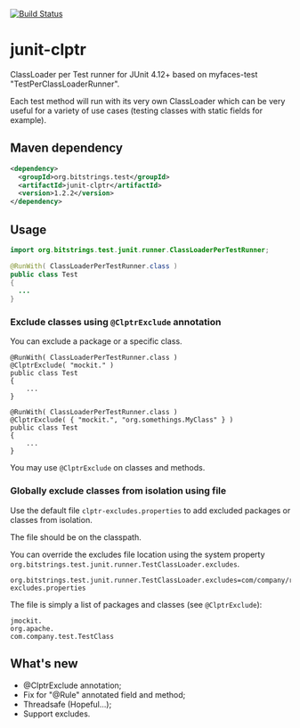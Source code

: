 [![Build Status](https://travis-ci.org/bitstrings/junit-clptr.svg?branch=master)](https://travis-ci.org/bitstrings/junit-clptr)

# junit-clptr
ClassLoader per Test runner for JUnit 4.12+ based on myfaces-test "TestPerClassLoaderRunner".

Each test method will run with its very own ClassLoader which can be very useful for a variety of use cases (testing classes with static fields for example).

## Maven dependency
```xml
<dependency>
  <groupId>org.bitstrings.test</groupId>
  <artifactId>junit-clptr</artifactId>
  <version>1.2.2</version>
</dependency>
```

## Usage
```java
import org.bitstrings.test.junit.runner.ClassLoaderPerTestRunner;

@RunWith( ClassLoaderPerTestRunner.class )
public class Test
{
  ...
}
```

### Exclude classes using `@ClptrExclude` annotation
You can exclude a package or a specific class.
```
@RunWith( ClassLoaderPerTestRunner.class )
@ClptrExclude( "mockit." )
public class Test
{
    ...
}
```

```
@RunWith( ClassLoaderPerTestRunner.class )
@ClptrExclude( { "mockit.", "org.somethings.MyClass" } )
public class Test
{
    ...
}
```
You may use `@ClptrExclude` on classes and methods.

### Globally exclude classes from isolation using file

Use the default file `clptr-excludes.properties` to add excluded packages or classes from isolation.

The file should be on the classpath.

You can override the excludes file location using the system property `org.bitstrings.test.junit.runner.TestClassLoader.excludes`.
```
org.bitstrings.test.junit.runner.TestClassLoader.excludes=com/company/res/clptr-excludes.properties
```

The file is simply a list of packages and classes (see `@ClptrExclude`):
```
jmockit.
org.apache.
com.company.test.TestClass
```

## What's new

* @ClptrExclude annotation;
* Fix for "@Rule" annotated field and method;
* Threadsafe (Hopeful...);
* Support excludes.
